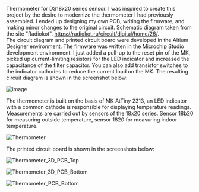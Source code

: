 Thermometer for DS18x20 series sensor.
I was inspired to create this project by the desire to modernize the thermometer I had previously assembled. 
I ended up designing my own PCB, writing the firmware, and making minor changes to the original circuit.
Schematic diagram taken from the site "Radiokot".
https://radiokot.ru/circuit/digital/home/26/.   
The circuit diagram and printed circuit board were developed in the Altium Designer environment. The firmware was written in the Microchip Studio development environment.
I just added a pull-up to the reset pin of the MK, picked up current-limiting resistors for the LED indicator and increased the capacitance of the filter capacitor. 
You can also add transistor switches to the indicator cathodes to reduce the current load on the MK.
The resulting circuit diagram is shown in the screenshot below:

![image](https://user-images.githubusercontent.com/91215296/208711816-4750ac30-1270-408d-811f-f7d0f28af8c8.png)

The thermometer is built on the basis of MK AtTiny 2313, an LED indicator with a common cathode is responsible for displaying temperature readings. Measurements are carried out by sensors of the 18x20 series. Sensor 18b20 for measuring outside temperature, sensor 1820 for measuring indoor temperature.

![Thermometer](https://user-images.githubusercontent.com/91215296/208718909-fbaab430-eb3d-4233-a7be-2d1d23f1d868.gif)

The printed circuit board is shown in the screenshots below:

![Thermometer_3D_PCB_Top](https://user-images.githubusercontent.com/91215296/208720142-4f7ca8df-feb0-45ff-a7dd-ff00014941d8.png)

![Thermometer_3D_PCB_Bottom](https://user-images.githubusercontent.com/91215296/208720131-e4f7f64c-4b91-4fa7-b2e6-1865d56d94f3.png)

![Thermometer_PCB_Bottom](https://user-images.githubusercontent.com/91215296/208720101-700be5a2-36b0-4ed6-bdc7-f6b934a702ee.png)




